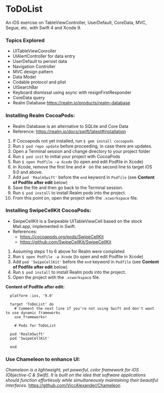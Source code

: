 # ToDoList
An iOS exercise on TableViewController, UserDefault, CoreData, MVC, Segue, etc. with Swift 4 and Xcode 9.

### Topics Explored
- UITableViewConroller
- UIAlertController for data entry
- UserDefault to persist data
- Navigation Controller
- MVC design pattern
- Data Model
- Codable protocol and plist
- UISearchBar
- Keyboard dismissal using async with resignFirstResponder 
- CoreData query
- Realm Database https://realm.io/products/realm-database

### Installing Realm CocoaPods:
- Realm Database is an alternative to SQLite and Core Data
- Reference: https://realm.io/docs/swift/latest#installation
1. If Cocoapods not yet installed, run `$ gem install cocoapods`
2. Run `$ pod repo update` before proceeding, in case there are updates.
3. Open a Terminal session and change directory to your project folder
4. Run `$ pod init` to initial your project with CocoaPods
5. Run `$ open Podfile -a Xcode` (to open and edit Podfile in Xcode)
6. In Xcode, remove the first line and `# ` on the second line to target iOS 9.0 and above.
7. Add `pod 'RealmSwift'` before the `end` keyword in `Podfile` (see **Content of Podfile after edit** below)
8. Save the file and then go back to the Terminal session.
9. Run `$ pod install` to install Realm pods into the project.
10. From this point on, open the project with the `.xcworkspace` file.

### Installing SwipeCellKit CocoaPods:
- SwipeCellKit is a Swipeable UITableViewCell based on the stock Mail.app, implemented in Swift.
- References:
  - https://cocoapods.org/pods/SwipeCellKit
  - https://github.com/SwipeCellKit/SwipeCellKit 
1. Assuming steps 1 to 6 above for Realm were completed
2. Run `$ open Podfile -a Xcode` (to open and edit Podfile in Xcode)
3. Add `pod 'SwipeCellKit'` before the `end` keyword in `Podfile` (see **Content of Podfile after edit** below)
4. Run `$ pod install` to install Realm pods into the project.
5. Open the project with the `.xcworkspace` file.

**Content of Podfile after edit:**
```
  platform :ios, '9.0'

  target 'ToDoList' do
    # Comment the next line if you're not using Swift and don't want to use dynamic frameworks
    use_frameworks!

    # Pods for ToDoList

  pod 'RealmSwift'
  pod 'SwipeCellKit'

  end
```

### Use Chameleon to enhance UI:
*Chameleon is a lightweight, yet powerful, color framework for iOS (Objective-C & Swift). It is built on the idea that software applications should function effortlessly while simultaneously maintaining their beautiful interfaces.*
https://github.com/ViccAlexander/Chameleon


